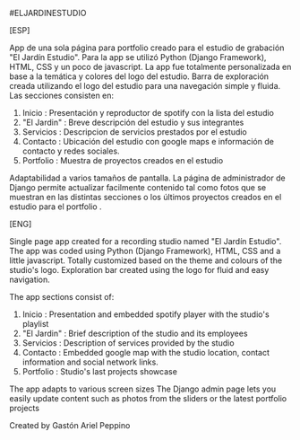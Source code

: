 #ELJARDINESTUDIO

[ESP]

App de una sola página para portfolio creado para el estudio de grabación "El Jardín Estudio".
Para la app se utilizó Python (Django Framework), HTML, CSS y un poco de javascript.
La app fue totalmente personalizada en base a la temática y colores del logo del estudio.
Barra de exploración creada utilizando el logo del estudio para una navegación simple y fluida.
Las secciones consisten en: 
  1. Inicio : Presentación y reproductor de spotify con la lista del estudio
  2. "El Jardin" : Breve descripción del estudio y sus integrantes
  3. Servicios : Descripcion de servicios prestados por el estudio
  4. Contacto : Ubicación del estudio con google maps e información de contacto y redes sociales.
  5. Portfolio : Muestra de proyectos creados en el estudio
  
 Adaptabilidad a varios tamaños de pantalla.
 La página de administrador de Django permite actualizar facilmente contenido tal como fotos que se muestran en las distintas secciones
 o los últimos proyectos creados en el estudio para el portfolio .

[ENG]

Single page app created for a recording studio named "El Jardín Estudio".
The app was coded using Python (Django Framework), HTML, CSS and a little javascript.
Totally customized based on the theme and colours of the studio's logo.
Exploration bar created using the logo for fluid and easy navigation.

The app sections consist of:
  1. Inicio : Presentation and embedded spotify player with the studio's playlist
  2. "El Jardin" : Brief description of the studio and its employees
  3.  Servicios : Description of services provided by the studio
  4.  Contacto : Embedded google map with the studio location, contact information and social network links.
  5.  Portfolio : Studio's last projects showcase 
 
The app adapts to various screen sizes
The Django admin page lets you easily update content such as photos from the sliders or the latest portfolio projects

Created by Gastón Ariel Peppino
